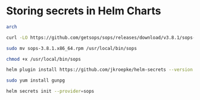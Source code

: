 # Storing secrets in Helm Charts 



``` bash
arch
```



``` bash
curl -LO https://github.com/getsops/sops/releases/download/v3.8.1/sops-3.8.1.x86_64.rpm
```

``` bash
sudo mv sops-3.8.1.x86_64.rpm /usr/local/bin/sops
``` 


``` bash
chmod +x /usr/local/bin/sops
``` 

``` bash
helm plugin install https://github.com/jkroepke/helm-secrets --version v4.5.1
```

``` bash
sudo yum install gunpg
```

``` bash
helm secrets init --provider=sops
``` 
